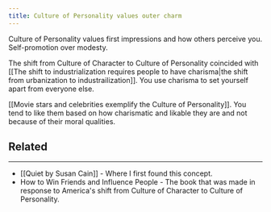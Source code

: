 ```yaml
---
title: Culture of Personality values outer charm
---
```


Culture of Personality values first impressions and how others perceive you. Self-promotion over modesty.

The shift from Culture of Character to Culture of Personality coincided with  [[The shift to industrialization requires people to have charisma|the shift from urbanization to industrailization]].  You use charisma to set yourself apart from everyone else.

[[Movie stars and celebrities exemplify the Culture of Personality]]. You tend to like them based on how charismatic and likable they are and not because of their moral qualities.

## Related
---

- [[Quiet by Susan Cain]] - Where I first found this concept.
- How to Win Friends and Influence People - The book that was made in response to America's shift from Culture of Character to Culture of Personality.